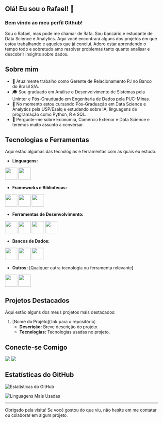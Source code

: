 ## Olá! Eu sou o Rafael! 👋

### Bem vindo ao meu perfil Github!

Sou o Rafael, mas pode me chamar de Rafa. Sou bancário e estudante de Data Science e Analytics. Aqui você encontrará alguns dos projetos em que estou trabalhando e aqueles que já concluí. Adoro estar aprendendo o tempo todo e sobretudo amo resolver problemas tanto quanto analisar e descobrir insights sobre dados.

## Sobre mim

- 💼 Atualmente trabalho como Gerente de Relacionamento PJ no Banco do Brasil S/A.
- 🎓 Sou graduado em Análise e Desenvolvimento de Sistemas pela Uninter e Pós-Grauduado em Engenharia de Dados pela PUC-Minas.
- 🌱 No momento estou cursando Pós-Graduação em Data Science e Analytics pela USP/Esalq e estudando sobre IA, linguagens de programação como Python, R e SQL.
- 💬 Pergunte-me sobre Economia, Comércio Exterior e Data Science e teremos muito assunto a conversar.

## Tecnologias e Ferramentas

Aqui estão algumas das tecnologias e ferramentas com as quais eu estudo:

- **Linguagens:**
<div>
   <img src="https://cdn.jsdelivr.net/gh/devicons/devicon@latest/icons/python/python-original.svg" width="40" height="40" />
   <img src="https://cdn.jsdelivr.net/gh/devicons/devicon@latest/icons/r/r-original.svg" width="40" height="40" />                  
</div>

- **Frameworks e Bibliotecas:**
<div>
   <img src="https://cdn.jsdelivr.net/gh/devicons/devicon@latest/icons/numpy/numpy-original.svg" width="40" height="40" />
   <img src="https://cdn.jsdelivr.net/gh/devicons/devicon@latest/icons/pandas/pandas-original.svg" width="40" height="40" />
   <img src="https://cdn.jsdelivr.net/gh/devicons/devicon@latest/icons/matplotlib/matplotlib-original.svg" width="40" height="40" />         
</div>

- **Ferramentas de Desenvolvimento:**
<div>
   <img src="https://cdn.jsdelivr.net/gh/devicons/devicon@latest/icons/anaconda/anaconda-original.svg" width="40" height="40" />       
   <img src="https://cdn.jsdelivr.net/gh/devicons/devicon@latest/icons/docker/docker-original.svg" width="40" height="40" />
   <img src="https://cdn.jsdelivr.net/gh/devicons/devicon@latest/icons/git/git-original.svg" width="40" height="40" />
   <img src="https://cdn.jsdelivr.net/gh/devicons/devicon@latest/icons/vscode/vscode-original.svg" width="40" height="40" />        
</div>

- **Bancos de Dados:**
<div>
   <img src="https://cdn.jsdelivr.net/gh/devicons/devicon@latest/icons/microsoftsqlserver/microsoftsqlserver-original.svg" width="40" height="40" />
   <img src="https://cdn.jsdelivr.net/gh/devicons/devicon@latest/icons/mysql/mysql-original.svg" width="40" height="40" />
   <img src="https://cdn.jsdelivr.net/gh/devicons/devicon@latest/icons/postgresql/postgresql-original.svg" width="40" height="40" />          
</div>

- **Outros:** [Qualquer outra tecnologia ou ferramenta relevante]
<div>
   <img src="https://cdn.jsdelivr.net/gh/devicons/devicon@latest/icons/linux/linux-original.svg" width="40" height="40" />        
   <img src="https://cdn.jsdelivr.net/gh/devicons/devicon@latest/icons/ubuntu/ubuntu-original.svg" width="40" height="40" />          
</div>

## Projetos Destacados

Aqui estão alguns dos meus projetos mais destacados:

1. [Nome do Projeto](link para o repositório)
   - **Descrição:** Breve descrição do projeto.
   - **Tecnologias:** Tecnologias usadas no projeto.

## Conecte-se Comigo

<div>
<a href = "mailto:mfa.rafael@gmail.com"><img loading="lazy" src="https://img.shields.io/badge/Gmail-D14836?style=for-the-badge&logo=gmail&logoColor=white" target="_blank"></a>
<a href="https://www.linkedin.com/in/rafa-fsantos" target="_blank"><img loading="lazy" src="https://img.shields.io/badge/-LinkedIn-%230077B5?style=for-the-badge&logo=linkedin&logoColor=white" target="_blank"></a>
</div>

## Estatísticas do GitHub

![Estatísticas do GitHub](https://github-readme-stats.vercel.app/api?username=rafa-fsantos&show_icons=true&theme=radical)

![Linguagens Mais Usadas](https://github-readme-stats.vercel.app/api/top-langs/?username=rafa-fsantos&layout=compact&theme=radical)

---

Obrigado pela visita! Se você gostou do que viu, não hesite em me contatar ou colaborar em algum projeto.
          
